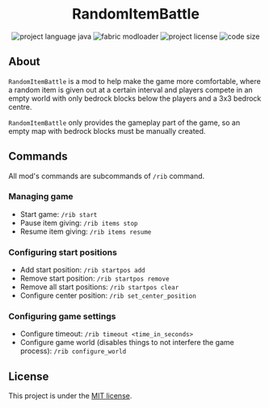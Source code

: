 <h1 align="center">
    RandomItemBattle
</h1>

<p align="center">
    <img src="https://img.shields.io/badge/java-%23ED8B00.svg?logo=openjdk&logoColor=white&style=for-the-badge" alt="project language java" />
    <img src="https://img.shields.io/badge/modloader-fabric-cccccc?style=for-the-badge" alt="fabric modloader" />
    <img src="https://img.shields.io/badge/LICENSE-MIT-green?style=for-the-badge" alt="project license" />
    <img src="https://img.shields.io/github/languages/code-size/Zwylair/RandomItemBattle?style=for-the-badge" alt="code size" />
</p>

## About

`RandomItemBattle` is a mod to help make the game more comfortable, where a random item is given out at a certain interval and players compete in an empty world with only bedrock blocks below the players and a 3x3 bedrock centre.

`RandomItemBattle` only provides the gameplay part of the game, so an empty map with bedrock blocks must be manually created.

## Commands

All mod's commands are subcommands of `/rib` command.

### Managing game

* Start game: `/rib start`
* Pause item giving: `/rib items stop`
* Resume item giving: `/rib items resume`

### Configuring start positions

* Add start position: `/rib startpos add`
* Remove start position: `/rib startpos remove`
* Remove all start positions: `/rib startpos clear`
* Configure center position: `/rib set_center_position`

### Configuring game settings

* Configure timeout: `/rib timeout <time_in_seconds>`
* Configure game world (disables things to not interfere the game process): `/rib configure_world`

## License

This project is under the [MIT license](./LICENSE).
